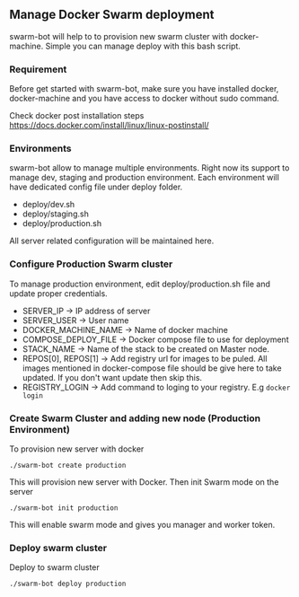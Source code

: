## Manage Docker Swarm deployment 

swarm-bot will help to to provision new swarm cluster with docker-machine.  Simple you can manage deploy with this bash script.

### Requirement
Before get started with swarm-bot, make sure you have installed docker, docker-machine and you have access to docker without sudo command.

Check docker post installation steps https://docs.docker.com/install/linux/linux-postinstall/

### Environments

swarm-bot allow to manage multiple environments. Right now its support to manage dev, staging and production environment.  Each environment will have dedicated config file under deploy folder.

* deploy/dev.sh
* deploy/staging.sh
* deploy/production.sh 

All server related configuration will be maintained here.


### Configure Production Swarm cluster

To manage production environment, edit deploy/production.sh file and update proper credentials.

* SERVER_IP -> IP address of server
* SERVER_USER -> User name 
* DOCKER_MACHINE_NAME -> Name of docker machine
* COMPOSE_DEPLOY_FILE -> Docker compose file to use for deployment
* STACK_NAME -> Name of the stack to be created on Master node.
* REPOS[0], REPOS[1] -> Add registry url for images to be puled. All images mentioned in docker-compose file should be give here to take updated.  If you don't want update then skip this.
* REGISTRY_LOGIN -> Add command to loging to your registry.  E.g ``` docker login ```

 ### Create Swarm Cluster and adding  new node (Production Environment)
 
 To provision new server with docker
 
 ``` ./swarm-bot create production ```
 
 This will provision new server with Docker.  Then init Swarm mode on the server
 
 ``` ./swarm-bot init production ```
 
 This will enable swarm mode and gives you manager and worker token.
 
 ### Deploy swarm cluster
 
 Deploy to swarm cluster
 
 ``` ./swarm-bot deploy production ```
 
 
